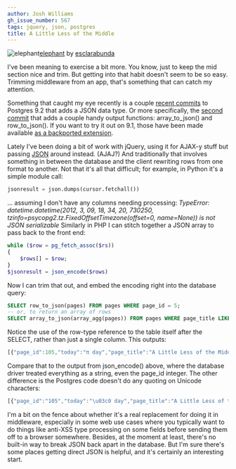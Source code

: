 ```yaml
---
author: Josh Williams
gh_issue_number: 567
tags: jquery, json, postgres
title: A Little Less of the Middle
---
```


<img alt="elephant" border="0" src="http://joshwilliams.name/monitoring/5258954374_52b77c8090_m.jpg"/>[elephant](http://www.flickr.com/photos/34968534@N07/5258954374/) by [esclarabunda](http://www.flickr.com/photos/34968534@N07/) 

I've been meaning to exercise a bit more.  You know, just to keep the mid section nice and trim.  But getting into that habit doesn't seem to be so easy.  Trimming middleware from an app, that's something that can catch my attention.

Something that caught my eye recently is a couple [recent commits](http://git.postgresql.org/pg/commitdiff/5384a73f98d9829725186a7b65bf4f8adb3cfaf1) to Postgres 9.2 that adds a JSON data type.  Or more specifically, the [second commit](http://git.postgresql.org/pg/commitdiff/39909d1d39ae57c3a655fc7010e394e26b90fec9) that adds a couple handy output functions: array_to_json() and row_to_json().  If you want to try it out on 9.1, those have been made available [as a backported extension](http://people.planetpostgresql.org/andrew/index.php?/archives/255-JSON-for-PG-9.2-...-and-now-for-9.1!.html).

Lately I've been doing a bit of work with jQuery, using it for AJAX-y stuff but passing [JSON](http://www.json.org/) around instead. (AJAJ?)  And traditionally that involves something in between the database and the client rewriting rows from one format to another.  Not that it's all that difficult; for example, in Python it's a simple module call:

```python
jsonresult = json.dumps(cursor.fetchall())
```

... assuming I don't have any columns needing processing: *TypeError: datetime.datetime(2012, 3, 09, 18, 34, 20, 730250, tzinfo=psycopg2.tz.FixedOffsetTimezone(offset=0, name=None)) is not JSON serializable*  Similarly in PHP I can stitch together a JSON array to pass back to the front end:

```php
while ($row = pg_fetch_assoc($rs))
{
    $rows[] = $row;
}
$jsonresult = json_encode($rows)
```

Now I can trim that out, and embed the encoding right into the database query:

```sql
SELECT row_to_json(pages) FROM pages WHERE page_id = 5;
-- or, to return an array of rows
SELECT array_to_json(array_agg(pages)) FROM pages WHERE page_title LIKE 'A Little Less%';
```

Notice the use of the row-type reference to the table itself after the SELECT, rather than just a single column.  This outputs:

```javascript
[{"page_id":105,"today":"π day","page_title":"A Little Less of the Middle","contents":"I've been meaning to exercise a bit more.  You...","published_on":"2012-03-15 03:30:00+00"}]
```

Compare that to the output from json_encode() above, where the database driver treated everything as a string, even the page_id integer.  The other difference is the Postgres code doesn't do any quoting on Unicode characters:

```javascript
[{"page_id":"105","today":"\u03c0 day","page_title":"A Little Less of the Middle","contents":"I've been meaning to exercise a bit more.  You...","published_on":"2012-03-15 03:30:00+00"}]
```

I'm a bit on the fence about whether it's a real replacement for doing it in middleware, especially in some web use cases where you typically want to do things like anti-XSS type processing on some fields before sending them off to a browser somewhere.  Besides, at the moment at least, there's no built-in way to break JSON back apart in the database.  But I'm sure there's some places getting direct JSON is helpful, and it's certainly an interesting start.


